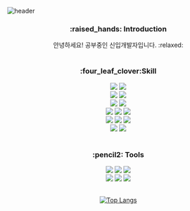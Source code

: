 
<!--
**IsaacJung210/IsaacJung210** is a ✨ _special_ ✨ repository because its `README.md` (this file) appears on your GitHub profile.
 
Here are some ideas to get you started:
- 🔭 I’m currently working on ...
- 🌱 I’m currently learning ...
- 👯 I’m looking to collaborate on ...
- 🤔 I’m looking for help with ...
- 💬 Ask me about ...
- 📫 How to reach me: ...
-->
<!-- 헤더 -->
![header](https://capsule-render.vercel.app/api?type=slice&color=auto&height=200&section=header&text=Hello&desc=I'm%20JiHoon&fontSize=60&rotate=14&fontAlignY=25&fontAlign=75&descAlignY=43&descAlign=80&&animation=twinkling)
<div align=center>
<!--소개-->
<h3>:raised_hands: Introduction </h3>
안녕하세요! 공부중인 신입개발자입니다. :relaxed:
<br/><br/>
 <!--기술스택-->
   <h3>:four_leaf_clover:Skill </h3>
  <img src="https://img.shields.io/badge/Windows-0078D6?style=flat&logo=Windows&logoColor=white"/>
  <img src="https://img.shields.io/badge/Linux-FCC624?style=flat&logo=Linux&logoColor=white"/>
 <br/>
  <img src="https://img.shields.io/badge/Flask-000000?style=flat&logo=Flask&logoColor=white"/>
  <img src="https://img.shields.io/badge/Django-092E20?style=flat&logo=Django&logoColor=white"/>
  <br/>
   <img src="https://img.shields.io/badge/MySQL-4479A1?style=flat&logo=MySQL&logoColor=white"/>
   <img src="https://img.shields.io/badge/SQLite-003B57?style=flat&logo=SQLite&logoColor=white"/>
  <br/>
   <img src="https://img.shields.io/badge/Python-3776AB?style=flat&logo=Python&logoColor=white"/>
   <img src="https://img.shields.io/badge/JavaScript-F7DF1E?style=flat&logo=JavaScript&logoColor=white"/>
   <img src="https://img.shields.io/badge/C-A8B9CC?style=flat&logo=C&logoColor=white"/>
  <br/>
   <img src="https://img.shields.io/badge/PyTorch-EE4C2C?style=flat&logo=PyTorch&PyTorch=white"/>
   <img src="https://img.shields.io/badge/OpenCV-5C3EE8?style=flat&logo=OpenCV&PyTorch=white"/>
   <img src="https://img.shields.io/badge/TensorFlow-FF6F00?style=flat&logo=TensorFlow&PyTorch=white"/>
  <br/>
   <img src="https://img.shields.io/badge/Keras-D00000?style=flat&logo=Keras&PyTorch=white"/>
   <img src="https://img.shields.io/badge/Amazon AWS-232F3E?style=flat&logo=Amazon AWS&PyTorch=white"/>
<br/><br/>

 <!--Tools -->
 <h3>:pencil2: Tools </h3>
   <img src="https://img.shields.io/badge/VirtualBox-183A61?style=flat&logo=VirtualBox&PyTorch=white"/>
   <img src="https://img.shields.io/badge/Visual Studio Code-007ACC?style=flat&logo=Visual Studio Code&PyTorch=white"/>
   <img src="https://img.shields.io/badge/GitHub-181717?style=flat&logo=GitHub&PyTorch=white"/>
  <br/>
   <img src="https://img.shields.io/badge/Anaconda-44A833?style=flat&logo=Anaconda&PyTorch=white"/>
   <img src="https://img.shields.io/badge/Jupyter-F37626?style=flat&logo=Jupyter&PyTorch=white"/>
   <img src="https://img.shields.io/badge/FileZilla-BF0000?style=flat&logo=FileZilla&PyTorch=white"/>
   

 <br/>
 <br/>
  

  
[![Top Langs](https://github-readme-stats.vercel.app/api/top-langs/?username=IsaacJung210&layout=compact)](https://github.com/IsaacJung210/github-readme-stats)

<br/><br/><br/>
  
<!--깃허브
<h3>:eyes: Github</h3>
  
  [![Hits](https://hits.seeyoufarm.com/api/count/incr/badge.svg?url=https%3A%2F%2Fgithub.com%2FIsaacJung210&count_bg=%2379C83D&title_bg=%23555555&icon=&icon_color=%23E7E7E7&title=hits&edge_flat=false)](https://hits.seeyoufarm.com)
  
[![Anurag's GitHub stats](https://github-readme-stats.vercel.app/api?username=IsaacJung210&show_icons=true&theme=synthwave)](https://github.com/anuraghazra/github-readme-stats)
<br/><br/><br/> -->
  
 
</div>

